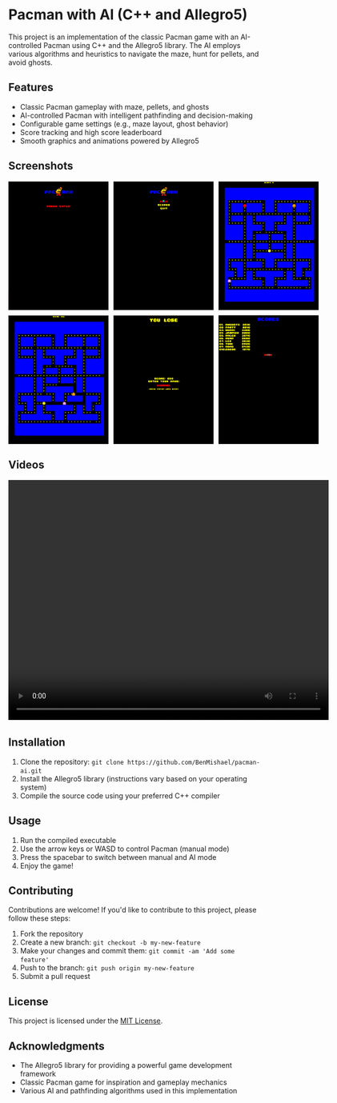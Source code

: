 # Pacman with AI (C++ and Allegro5)

This project is an implementation of the classic Pacman game with an AI-controlled Pacman using C++ and the Allegro5 library. The AI employs various algorithms and heuristics to navigate the maze, hunt for pellets, and avoid ghosts.

## Features

- Classic Pacman gameplay with maze, pellets, and ghosts
- AI-controlled Pacman with intelligent pathfinding and decision-making
- Configurable game settings (e.g., maze layout, ghost behavior)
- Score tracking and high score leaderboard
- Smooth graphics and animations powered by Allegro5

## Screenshots

<div style="display: flex; flex-wrap: wrap; justify-content: center; gap: 10px;">
    <div style="display: flex; gap: 10px;">
        <img src="./screenshots/screenshot1.png" width="200" alt="Screenshot 1">
        <img src="./screenshots/screenshot2.png" width="200" alt="Screenshot 2">
        <img src="./screenshots/screenshot3.png" width="200" alt="Screenshot 3">
    </div>
    <div style="display: flex; gap: 10px;">
        <img src="./screenshots/screenshot4.png" width="200" alt="Screenshot 4">
        <img src="./screenshots/screenshot5.png" width="200" alt="Screenshot 5">
        <img src="./screenshots/screenshot6.png" width="200" alt="Screenshot 6">
    </div>
</div>

## Videos

<video width="640" height="480" controls>
  <source src="./video.mp4" type="video/mp4">
  Your browser does not support the video tag.
</video>

## Installation

1. Clone the repository: `git clone https://github.com/BenMishael/pacman-ai.git`
2. Install the Allegro5 library (instructions vary based on your operating system)
3. Compile the source code using your preferred C++ compiler

## Usage

1. Run the compiled executable
2. Use the arrow keys or WASD to control Pacman (manual mode)
3. Press the spacebar to switch between manual and AI mode
4. Enjoy the game!

## Contributing

Contributions are welcome! If you'd like to contribute to this project, please follow these steps:

1. Fork the repository
2. Create a new branch: `git checkout -b my-new-feature`
3. Make your changes and commit them: `git commit -am 'Add some feature'`
4. Push to the branch: `git push origin my-new-feature`
5. Submit a pull request

## License

This project is licensed under the [MIT License](LICENSE).

## Acknowledgments

- The Allegro5 library for providing a powerful game development framework
- Classic Pacman game for inspiration and gameplay mechanics
- Various AI and pathfinding algorithms used in this implementation


